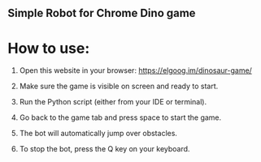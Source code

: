   ## Simple Robot for Chrome Dino game

# How to use:

  1. Open this website in your browser:
     https://elgoog.im/dinosaur-game/
  
  2. Make sure the game is visible on screen and ready to start.
  
  3. Run the Python script (either from your IDE or terminal).
  
  4. Go back to the game tab and press space to start the game.
  
  5. The bot will automatically jump over obstacles.
  
  6. To stop the bot, press the Q key on your keyboard.
